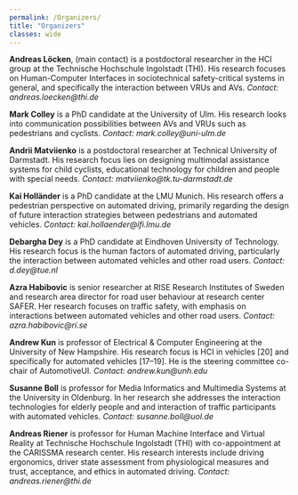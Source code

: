 ```yaml
---
permalink: /Organizers/
title: "Organizers"
classes: wide
---
```


**Andreas Löcken**,  (main contact) is a postdoctoral researcher in the HCI group at the Technische Hochschule Ingolstadt (THI). His research focuses on Human-Computer Interfaces in sociotechnical safety-critical systems in general, and specifically the interaction between VRUs and AVs. *Contact: andreas.loecken@<span style="display:none;">thisisnotpartofthedomain-</span>thi.<span style="display:none;">thisnoteither-</span>de*

**Mark Colley** is a PhD candidate at the University of Ulm. His research looks into communication possibilities between AVs and VRUs such as pedestrians and cyclists. *Contact: mark.colley@<span style="display:none;">thisisnotpartofthedomain-</span>uni-ulm.<span style="display:none;">thisnoteither-</span>de*

**Andrii Matviienko** is a postdoctoral researcher at Technical University of Darmstadt. His research focus lies on designing multimodal assistance systems for child cyclists, educational technology for children and people with special needs. *Contact: matviienko@<span style="display:none;">thisisnotpartofthedomain-</span>tk.tu-darmstadt.<span style="display:none;">thisnoteither-</span>de*

**Kai Holländer** is a PhD candidate at the LMU Munich. His research offers a pedestrian perspective on automated driving, primarily regarding the design of future interaction strategies between pedestrians and automated vehicles. *Contact: kai.hollaender@<span style="display:none;">thisisnotpartofthedomain-</span>ifi.lmu.<span style="display:none;">thisnoteither-</span>de*

**Debargha Dey** is a PhD candidate at Eindhoven University of Technology. His research focus is the human factors of automated driving, particularly the interaction between automated vehicles and other road users. *Contact: d.dey@<span style="display:none;">thisisnotpartofthedomain-</span>tue.<span style="display:none;">thisnoteither-</span>nl*

**Azra Habibovic** is senior researcher at RISE Research Institutes of Sweden and research area director for road user behaviour at research center SAFER. Her research focuses on traffic safety, with emphasis on interactions between automated vehicles and other road users. *Contact: azra.habibovic@<span style="display:none;">thisisnotpartofthedomain-</span>ri.<span style="display:none;">thisnoteither-</span>se*

**Andrew Kun** is professor of Electrical & Computer Engineering at the University of New Hampshire. His research focus is HCI in vehicles [20] and specifically for automated vehicles [17–19]. He is the steering committee co-chair of AutomotiveUI. *Contact: andrew.kun@<span style="display:none;">thisisnotpartofthedomain-</span>unh.<span style="display:none;">thisnoteither-</span>edu*

**Susanne Boll** is professor for Media Informatics and Multimedia Systems at the University in Oldenburg. In her research she addresses the interaction technologies for elderly people and and interaction of traffic participants with automated vehicles. *Contact: susanne.boll@<span style="display:none;">thisisnotpartofthedomain-</span>uol.<span style="display:none;">thisnoteither-</span>de*

**Andreas Riener** is professor for Human Machine Interface and Virtual Reality at Technische Hochschule Ingolstadt (THI) with co-appointment at the CARISSMA research center. His research interests include driving ergonomics, driver state assessment from physiological measures and trust, acceptance, and ethics in automated driving. *Contact: andreas.riener@<span style="display:none;">thisisnotpartofthedomain-</span>thi.<span style="display:none;">thisnoteither-</span>de*
